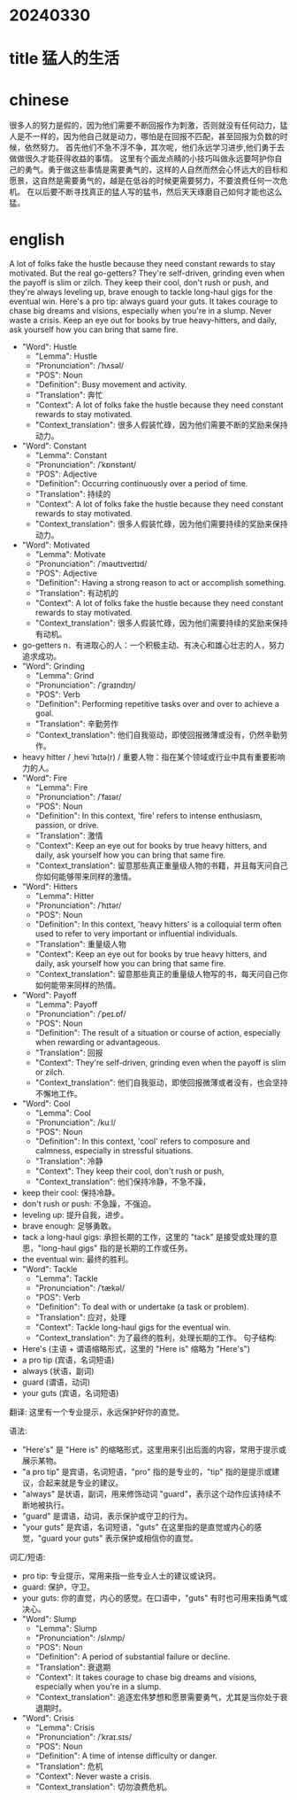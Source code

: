 
# 20240330

# title 猛人的生活

# chinese 
很多人的努力是假的，因为他们需要不断回报作为刺激，否则就没有任何动力，猛人是不一样的，因为他自己就是动力，哪怕是在回报不匹配，甚至回报为负数的时候，依然努力。
首先他们不急不浮不争，其次呢，他们永远学习进步,他们勇于去做做很久才能获得收益的事情。
这里有个画龙点睛的小技巧叫做永远要呵护你自己的勇气。勇于做这些事情是需要勇气的，这样的人自然而然会心怀远大的目标和愿景，这自然是需要勇气的，越是在低谷的时候更需要努力，不要浪费任何一次危机。
在以后要不断寻找真正的猛人写的猛书，然后天天琢磨自己如何才能也这么猛。
# english
A lot of folks fake the hustle because they need constant rewards to stay motivated. But the real go-getters? They're self-driven, grinding even when the payoff is slim or zilch. They keep their cool, don't rush or push, and they're always leveling up, brave enough to tackle long-haul gigs for the eventual win. Here's a pro tip: always guard your guts. It takes courage to chase big dreams and visions, especially when you're in a slump. Never waste a crisis. Keep an eye out for books by true heavy-hitters, and daily, ask yourself how you can bring that same fire.


- "Word": Hustle
  - "Lemma": Hustle
  - "Pronunciation": /ˈhʌsəl/
  - "POS": Noun
  - "Definition": Busy movement and activity.
  - "Translation": 奔忙
  - "Context": A lot of folks fake the hustle because they need constant rewards to stay motivated.
  - "Context_translation": 很多人假装忙碌，因为他们需要不断的奖励来保持动力。
- "Word": Constant
  - "Lemma": Constant
  - "Pronunciation": /ˈkɒnstənt/
  - "POS": Adjective
  - "Definition": Occurring continuously over a period of time.
  - "Translation": 持续的
  - "Context": A lot of folks fake the hustle because they need constant rewards to stay motivated.
  - "Context_translation": 很多人假装忙碌，因为他们需要持续的奖励来保持动力。
- "Word": Motivated
  - "Lemma": Motivate
  - "Pronunciation": /ˈməʊtɪveɪtɪd/
  - "POS": Adjective
  - "Definition": Having a strong reason to act or accomplish something.
  - "Translation": 有动机的
  - "Context": A lot of folks fake the hustle because they need constant rewards to stay motivated.
  - "Context_translation": 很多人假装忙碌，因为他们需要持续的奖励来保持有动机。
- go-getters n．有进取心的人：一个积极主动、有决心和雄心壮志的人，努力追求成功。
- "Word": Grinding
  - "Lemma": Grind
  - "Pronunciation": /ˈɡraɪndɪŋ/
  - "POS": Verb
  - "Definition": Performing repetitive tasks over and over to achieve a goal.
  - "Translation": 辛勤劳作
  - "Context_translation": 他们自我驱动，即使回报微薄或没有，仍然辛勤劳作。
- heavy hitter / ˌhevi ˈhɪtə(r) / 重要人物：指在某个领域或行业中具有重要影响力的人。
- "Word": Fire
  - "Lemma": Fire
  - "Pronunciation": /ˈfaɪər/
  - "POS": Noun
  - "Definition": In this context, 'fire' refers to intense enthusiasm, passion, or drive.
  - "Translation": 激情
  - "Context": Keep an eye out for books by true heavy hitters, and daily, ask yourself how you can bring that same fire.
  - "Context_translation": 留意那些真正重量级人物的书籍，并且每天问自己你如何能够带来同样的激情。
- "Word": Hitters
  - "Lemma": Hitter
  - "Pronunciation": /ˈhɪtər/
  - "POS": Noun
  - "Definition": In this context, 'heavy hitters' is a colloquial term often used to refer to very important or influential individuals.
  - "Translation": 重量级人物
  - "Context": Keep an eye out for books by true heavy hitters, and daily, ask yourself how you can bring that same fire.
  - "Context_translation": 留意那些真正的重量级人物写的书，每天问自己你如何能带来同样的热情。
- "Word": Payoff
  - "Lemma": Payoff
  - "Pronunciation": /ˈpeɪ.ɒf/
  - "POS": Noun
  - "Definition": The result of a situation or course of action, especially when rewarding or advantageous.
  - "Translation": 回报
  - "Context": They're self-driven, grinding even when the payoff is slim or zilch.
  - "Context_translation": 他们自我驱动，即使回报微薄或者没有，也会坚持不懈地工作。
- "Word": Cool
  - "Lemma": Cool
  - "Pronunciation": /kuːl/
  - "POS": Noun
  - "Definition": In this context, 'cool' refers to composure and calmness, especially in stressful situations.
  - "Translation": 冷静
  - "Context": They keep their cool, don't rush or push,
  - "Context_translation": 他们保持冷静，不急不躁，
- keep their cool: 保持冷静。
- don't rush or push: 不急躁，不强迫。
- leveling up: 提升自我，进步。
- brave enough: 足够勇敢。
- tack a long-haul gigs: 承担长期的工作，这里的 "tack" 是接受或处理的意思，"long-haul gigs" 指的是长期的工作或任务。
- the eventual win: 最终的胜利。
- "Word": Tackle
  - "Lemma": Tackle
  - "Pronunciation": /ˈtækəl/
  - "POS": Verb
  - "Definition": To deal with or undertake (a task or problem).
  - "Translation": 应对，处理
  - "Context": Tackle long-haul gigs for the eventual win.
  - "Context_translation": 为了最终的胜利，处理长期的工作。
句子结构:
- Here's (主语 + 谓语缩略形式，这里的 "Here is" 缩略为 "Here's")
- a pro tip (宾语，名词短语)
- always (状语，副词)
- guard (谓语，动词)
- your guts (宾语，名词短语)

翻译:
这里有一个专业提示，永远保护好你的直觉。

语法:
- "Here's" 是 "Here is" 的缩略形式，这里用来引出后面的内容，常用于提示或展示某物。
- "a pro tip" 是宾语，名词短语，"pro" 指的是专业的，"tip" 指的是提示或建议，合起来就是专业的建议。
- "always" 是状语，副词，用来修饰动词 "guard"，表示这个动作应该持续不断地被执行。
- "guard" 是谓语，动词，表示保护或守卫的行为。
- "your guts" 是宾语，名词短语，"guts" 在这里指的是直觉或内心的感觉，"guard your guts" 表示保护或相信你的直觉。

词汇/短语:
- pro tip: 专业提示，常用来指一些专业人士的建议或诀窍。
- guard: 保护，守卫。
- your guts: 你的直觉，内心的感觉。在口语中，"guts" 有时也可用来指勇气或决心。
- "Word": Slump
  - "Lemma": Slump
  - "Pronunciation": /slʌmp/
  - "POS": Noun
  - "Definition": A period of substantial failure or decline.
  - "Translation": 衰退期
  - "Context": It takes courage to chase big dreams and visions, especially when you're in a slump.
  - "Context_translation": 追逐宏伟梦想和愿景需要勇气，尤其是当你处于衰退期时。
- "Word": Crisis
  - "Lemma": Crisis
  - "Pronunciation": /ˈkraɪ.sɪs/
  - "POS": Noun
  - "Definition": A time of intense difficulty or danger.
  - "Translation": 危机
  - "Context": Never waste a crisis.
  - "Context_translation": 切勿浪费危机。
